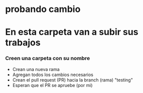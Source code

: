 # probando cambio
# En esta carpeta van a subir sus trabajos

### Creen una carpeta con su nombre

- Crean una nueva rama
- Agregan todos los cambios necesarios
- Crean el pull request (PR) hacia la branch (rama) "testing"
- Esperan que el PR se apruebe (por mi)
